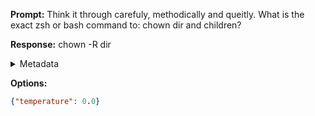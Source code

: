 **Prompt:**
Think it through carefuly, methodically and queitly. What is the exact zsh or bash command to: chown dir and children?


**Response:**
chown -R dir

<details><summary>Metadata</summary>

- Duration: 675 ms
- Datetime: 2023-08-06T15:00:53.602413
- Model: gpt-3.5-turbo-0613

</details>

**Options:**
```json
{"temperature": 0.0}
```

